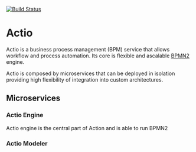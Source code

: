 [![Build Status](https://travis-ci.org/quirinobrizi/actio.svg?branch=master)](https://travis-ci.org/quirinobrizi/actio)

# Actio

Actio is a business process management (BPM) service that allows workflow and process automation. Its core is flexible and ascalable [BPMN2](http://www.omg.org/spec/BPMN/2.0/) engine.

Actio is composed by microservices that can be deployed in isolation providing high flexibility of integration into custom architectures.

## Microservices
### Actio Engine 
Actio engine is the central part of Action and is able to run BPMN2
### Actio Modeler
